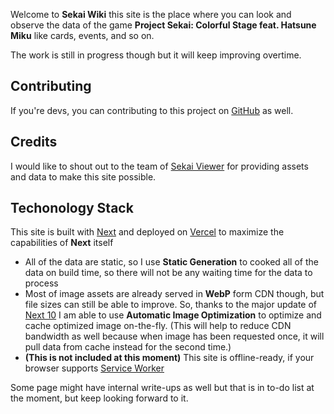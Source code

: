 Welcome to **Sekai Wiki** this site is the place where you can look and observe the data of the game **Project Sekai: Colorful Stage feat. Hatsune Miku** like cards, events, and so on.

The work is still in progress though but it will keep improving overtime.

Contributing
---

If you're devs, you can contributing to this project on [GitHub](https://github.com/rayriffy/sekai-next) as well.

Credits
---

I would like to shout out to the team of [Sekai Viewer](https://github.com/Sekai-World) for providing assets and data to make this site possible.

Techonology Stack
---

This site is built with [Next](https://nextjs.org) and deployed on [Vercel](https://vercel.com) to maximize the capabilities of **Next** itself

- All of the data are static, so I use **Static Generation** to cooked all of the data on build time, so there will not be any waiting time for the data to process
- Most of image assets are already served in **WebP** form CDN though, but file sizes can still be able to improve. So, thanks to the major update of [Next 10](https://nextjs.org/blog/next-10) I am able to use **Automatic Image Optimization** to optimize and cache optimized image on-the-fly. (This will help to reduce CDN bandwidth as well because when image has been requested once, it will pull data from cache instead for the second time.)
- **(This is not included at this moment)** This site is offline-ready, if your browser supports [Service Worker](https://caniuse.com/serviceworkers)

Some page might have internal write-ups as well but that is in to-do list at the moment, but keep looking forward to it.
